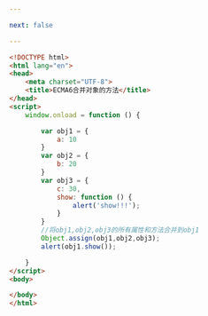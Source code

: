 ```yaml
---

next: false

---
```




<BlogInfo id="178" title="108.ECMA合并对象的方法" author="白日梦想猿" pv=0 read_times=0 pre_cost_time="0分26秒" category="js学习" tag_list="['js学习']" create_time="2021.01.11 17:13:35" update_time="2021.01.11 17:16:08" />

```html
<!DOCTYPE html>
<html lang="en">
<head>
    <meta charset="UTF-8">
    <title>ECMA6合并对象的方法</title>
</head>
<script>
    window.onload = function () {

        var obj1 = {
            a: 10
        }
        var obj2 = {
            b: 20
        }
        var obj3 = {
            c: 30,
            show: function () {
                alert('show!!!');
            }
        }
        //将obj1,obj2,obj3的所有属性和方法合并到obj1
        Object.assign(obj1,obj2,obj3);
        alert(obj1.show());

    }
</script>
<body>

</body>
</html>
```



<ActionBox />
